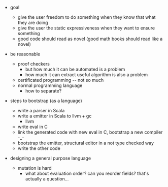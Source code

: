 


* goal
    * give the user freedom to do something when they know that what they are doing
    * give the user the static expressiveness when they want to ensure something
    * good code should read as novel (good math books should read like a novel)

* be reasonable
    * proof checkers
        * but how much it can be automated is a problem
        * how much it can extract useful algorithm is also a problem
    * certificated programming -- not so much
    * normal programming language
        * how to separate?


* steps to bootstrap (as a language)
    * write a parser in Scala
    * write a emitter in Scala to llvm + gc
        * llvm
    * write eval in C
    * link the generated code with new eval in C, bootstrap a new compiler -_-
    * bootstrap the emitter, structural editor in a not type checked way
    * write the other code

* designing a general purpose language
    * mutation is hard
        * what about evaluation order? can you reorder fields? that's actually a question...

